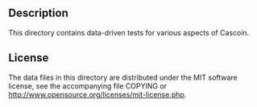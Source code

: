 Description
------------

This directory contains data-driven tests for various aspects of Cascoin.

License
--------

The data files in this directory are distributed under the MIT software
license, see the accompanying file COPYING or
http://www.opensource.org/licenses/mit-license.php.

